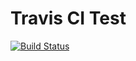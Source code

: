 # Travis CI Test

[![Build Status](https://travis-ci.org/simon-i1-h/travistest.svg?branch=main)](https://travis-ci.org/simon-i1-h/travistest)
